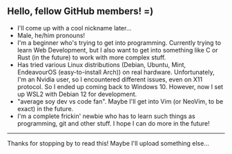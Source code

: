 Hello, fellow GitHub members! =)
---------------------------------------------------------------------
- I'll come up with a cool nickname later...
- Male, he/him pronouns!
- I'm a beginner who's trying to get into programming. Currently trying to learn Web Development, but I also want to get into something
  like C or Rust (in the future) to work with more complex stuff.
- Has tried various Linux distributions (Debian, Ubuntu, Mint, EndeavourOS (easy-to-install Arch)) on real hardware.
  Unfortunately, I'm an Nvidia user, so I encountered different issues, even on X11 protocol. So I ended up
  coming back to Windows 10. However, now I set up WSL2 with Debian 12 for development.
- "average soy dev vs code fan". Maybe I'll get into Vim (or NeoVim, to be exact) in the future. 
- I'm a complete frickin' newbie who has to learn such things as programming, git and other stuff.
  I hope I can do more in the future!
---------------------------------------------------------------------
Thanks for stopping by to read this! Maybe I'll upload something else...
